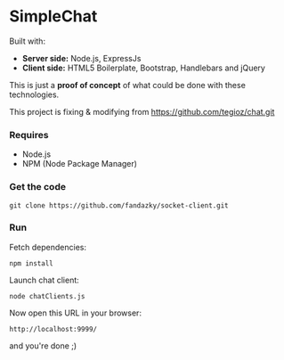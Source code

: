 # SimpleChat

Built with:

  - <strong>Server side:</strong> Node.js, ExpressJs
  - <strong>Client side:</strong> HTML5 Boilerplate, Bootstrap, Handlebars and jQuery

This is just a <strong>proof of concept</strong> of what could be done with these technologies.

This project is fixing & modifying from https://github.com/tegioz/chat.git

### Requires

  - Node.js
  - NPM (Node Package Manager)

### Get the code

    git clone https://github.com/fandazky/socket-client.git

### Run

Fetch dependencies:

    npm install

Launch chat client:

    node chatClients.js

Now open this URL in your browser:

    http://localhost:9999/

and you're done ;)
